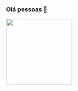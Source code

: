 ### Olá pessoas 🥰 

<!--
**thaynarafalcao/thaynarafalcao** is a ✨ _special_ ✨ repository because its `README.md` (this file) appears on your GitHub profile.

Here are some ideas to get you started:

- 🔭 I’m currently working on ...
- 🌱 I’m currently learning ...
- 👯 I’m looking to collaborate on ...
- 🤔 I’m looking for help with ...
- 💬 Ask me about ...
- 📫 How to reach me: ...
- 😄 Pronouns: ...
- ⚡ Fun fact: ...
-->

<div>
  
  <a href="https://github.com/PamLissa">
    <img height="180em" src="https://github-readme-stats.vercel.app/api?username=PamLissa&show_icons=true&theme=nightowl&include_all_commits=true&count_private=true"/>
  
<!--   <img height="180em" src="https://github-readme-stats.vercel.app/api/top-langs/?username=PamLissa&layout=compact&langs_count=7&theme=nightowl"/> -->
</div>
